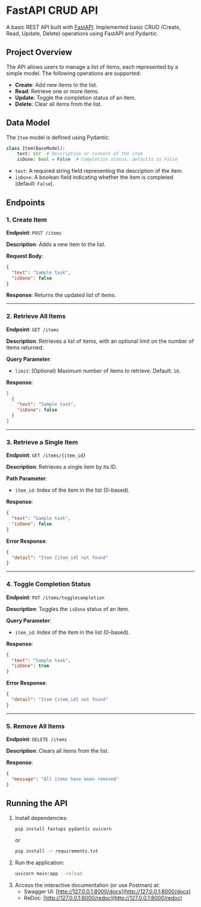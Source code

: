# FastAPI CRUD API

A basic REST API built with [FastAPI](https://fastapi.tiangolo.com/). Implemented basic CRUD (Create, Read, Update, Delete) operations using FastAPI and Pydantic.

## Project Overview
The API allows users to manage a list of items, each represented by a simple model. The following operations are supported:
- **Create**: Add new items to the list.
- **Read**: Retrieve one or more items.
- **Update**: Toggle the completion status of an item.
- **Delete**: Clear all items from the list.

## Data Model
The `Item` model is defined using Pydantic:
```python
class Item(BaseModel):
    text: str  # Description or content of the item
    isDone: bool = False  # Completion status, defaults to False
```
- `text`: A required string field representing the description of the item.
- `isDone`: A boolean field indicating whether the item is completed (default: `False`).

## Endpoints
### 1. Create Item
**Endpoint**: `POST /items`

**Description**: Adds a new item to the list.

**Request Body**:
```json
{
  "text": "Sample task",
  "isDone": false
}
```

**Response**:
Returns the updated list of items.

---

### 2. Retrieve All Items
**Endpoint**: `GET /items`

**Description**: Retrieves a list of items, with an optional limit on the number of items returned.

**Query Parameter**:
- `limit`: (Optional) Maximum number of items to retrieve. Default: `10`.

**Response**:
```json
[
  {
    "text": "Sample task",
    "isDone": false
  }
]
```

---

### 3. Retrieve a Single Item
**Endpoint**: `GET /items/{item_id}`

**Description**: Retrieves a single item by its ID.

**Path Parameter**:
- `item_id`: Index of the item in the list (0-based).

**Response**:
```json
{
  "text": "Sample task",
  "isDone": false
}
```

**Error Response**:
```json
{
  "detail": "Item {item_id} not found"
}
```

---

### 4. Toggle Completion Status
**Endpoint**: `PUT /items/togglecompletion`

**Description**: Toggles the `isDone` status of an item.

**Query Parameter**:
- `item_id`: Index of the item in the list (0-based).

**Response**:
```json
{
  "text": "Sample task",
  "isDone": true
}
```

**Error Response**:
```json
{
  "detail": "Item {item_id} not found"
}
```

---

### 5. Remove All Items
**Endpoint**: `DELETE /items`

**Description**: Clears all items from the list.

**Response**:
```json
{
  "message": "All items have been removed"
}
```

## Running the API
1. Install dependencies:
   ```bash
   pip install fastapi pydantic uvicorn
   ```
   or
   ```bash
   pip install -r requirements.txt
   ```
2. Run the application:
   ```bash
   uvicorn main:app --reload
   ```
3. Access the interactive documentation (or use Postman) at:
   - Swagger UI: [http://127.0.0.1:8000/docs](http://127.0.0.1:8000/docs)
   - ReDoc: [http://127.0.0.1:8000/redoc](http://127.0.0.1:8000/redoc)

